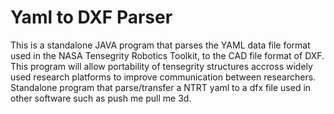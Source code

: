# Yaml to DXF Parser

This is a standalone JAVA program that parses the YAML data file format used in the NASA Tensegrity Robotics Toolkit, to the CAD file format of DXF.
This program will allow portability of tensegrity structures accross widely used research platforms to improve communication between researchers.
Standalone program that parse/transfer a NTRT yaml to a dfx file used in other software such as push me pull me 3d.
